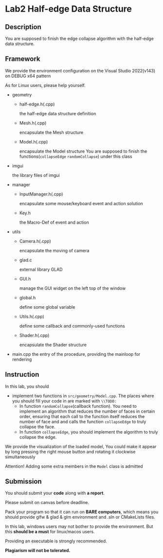 # Lab2 Half-edge Data Structure

## Description
  You are supposed to finish the edge collapse algorithm with the half-edge data structure.

## Framework

We provide the environment configuration on the Visual Studio 2022(v143) on DEBUG x64 pattern

As for Linux users, please help yourself.

*   geometry
    * half-edge.h(.cpp)

        the half-edge data structure definition

    * Mesh.h(.cpp)

        encapsulate the Mesh structure

    * Model.h(.cpp)

        encapsulate the Model structure   You are supposed to finish the functions(`collapseEdge` `randomCollapse`) under this class 

*   imgui

    the library files of imgui

*   manager
    * InputManager.h(.cpp)

        encapsulate some mouse/keyboard event and action solution

    * Key.h

        the Macro-Def of event and action

*   utils
    * Camera.h(.cpp)

        encapsulate the moving of camera

    * glad.c

        external library GLAD

    * GUI.h

        manage the GUI widget on the left top of the window

    * global.h

        define some global variable
    
    * Utils.h(.cpp)

        define some callback and commonly-used functions
    
    * Shader.h(.cpp)

        encapsulate the Shader structure

* main.cpp
    the entry of the procedure, providing the mainloop for rendering

## Instruction

In this lab, you should

* implement two functions in `src/geometry/Model.cpp`. The places where you should fill your code in are marked with `\\TODO:`
  * In function `randomCollapse`(callback function). You need to implement an algorithm that reduces the number of faces in certain order, ensuring that each call to the function itself reduces the number of face and and calls the function `collapseEdge` to truly collapse the face.
  * In function `collapseEdge`, you should implement the algorithm to truly collapse the edge.

We provide the visualization of the loaded model, You could make it appear by long pressing the right mouse button and rotating it clockwise simultaneously

Attention! Adding some extra members in the `Model` class is admitted

## Submission

You should submit your **code** along with **a report**.

Please submit on canvas before deadline.

Pack your program so that it can run on **BARE computers**, which means you should provide glfw \& glad & glm environment and .sln or CMakeLists files.

In this lab, windows users may not bother to provide the environment. But this **should be a must** for linux/macos users.

Providing an executable is strongly recommended.

**Plagiarism will not be tolerated.**